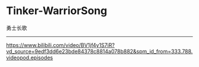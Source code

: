 # Tinker-WarriorSong
勇士长歌
****
https://www.bilibili.com/video/BV1jf4y1S7iR?vd_source=9edf3dd6e23bde84378c8814a078b882&spm_id_from=333.788.videopod.episodes
